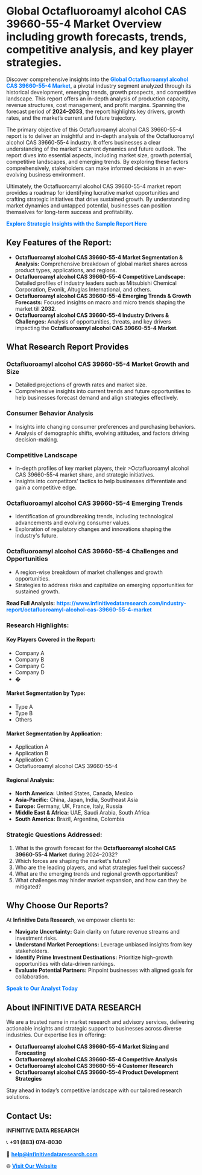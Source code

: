 <h1>Global Octafluoroamyl alcohol CAS 39660-55-4 Market Overview including growth forecasts, trends, competitive analysis, and key player strategies.</h1>
<p>
Discover comprehensive insights into the 
<a href="https://www.infinitivedataresearch.com/industry-report/octafluoroamyl-alcohol-cas-39660-55-4-market" rel="dofollow" style="color: #007BFF; text-decoration: none;"><strong>Global Octafluoroamyl alcohol CAS 39660-55-4 Market</strong></a>, a pivotal industry segment analyzed through its historical development, emerging trends, growth prospects, and competitive landscape. This report offers an in-depth analysis of production capacity, revenue structures, cost management, and profit margins. Spanning the forecast period of <strong>2024–2033</strong>, the report highlights key drivers, growth rates, and the market’s current and future trajectory.
</p>
<p>
The primary objective of this Octafluoroamyl alcohol CAS 39660-55-4 report is to deliver an insightful and in-depth analysis of the Octafluoroamyl alcohol CAS 39660-55-4 industry. It offers businesses a clear understanding of the market's current dynamics and future outlook. The report dives into essential aspects, including market size, growth potential, competitive landscapes, and emerging trends. By exploring these factors comprehensively, stakeholders can make informed decisions in an ever-evolving business environment.
</p>
<p>
Ultimately, the Octafluoroamyl alcohol CAS 39660-55-4 market report provides a roadmap for identifying lucrative market opportunities and crafting strategic initiatives that drive sustained growth. By understanding market dynamics and untapped potential, businesses can position themselves for long-term success and profitability.
</p>
<p>
<a href="https://www.infinitivedataresearch.com/request-sample/reportId=112744" style="color: #007BFF; text-decoration: none;"><strong>Explore Strategic Insights with the Sample Report Here</strong></a>
</p>

<h2>Key Features of the Report:</h2>
<ul>
<li><strong>Octafluoroamyl alcohol CAS 39660-55-4 Market Segmentation & Analysis:</strong> Comprehensive breakdown of global market shares across product types, applications, and regions.</li>
<li><strong>Octafluoroamyl alcohol CAS 39660-55-4 Competitive Landscape:</strong> Detailed profiles of industry leaders such as Mitsubishi Chemical Corporation, Evonik, Altuglas International, and others.</li>
<li><strong>Octafluoroamyl alcohol CAS 39660-55-4 Emerging Trends & Growth Forecasts:</strong> Focused insights on macro and micro trends shaping the market till <strong>2032</strong>.</li>
<li><strong>Octafluoroamyl alcohol CAS 39660-55-4 Industry Drivers & Challenges:</strong> Analysis of opportunities, threats, and key drivers impacting the <strong>Octafluoroamyl alcohol CAS 39660-55-4 Market</strong>.</li>
</ul>

<h2>What Research Report Provides</h2>
<h3>Octafluoroamyl alcohol CAS 39660-55-4 Market Growth and Size</h3>
<ul>
<li>Detailed projections of growth rates and market size.</li>
<li>Comprehensive insights into current trends and future opportunities to help businesses forecast demand and align strategies effectively.</li>
</ul>

<h3>Consumer Behavior Analysis</h3>
<ul>
<li>Insights into changing consumer preferences and purchasing behaviors.</li>
<li>Analysis of demographic shifts, evolving attitudes, and factors driving decision-making.</li>
</ul>

<h3>Competitive Landscape</h3>
<ul>
<li>In-depth profiles of key market players, their >Octafluoroamyl alcohol CAS 39660-55-4 market share, and strategic initiatives.</li>
<li>Insights into competitors' tactics to help businesses differentiate and gain a competitive edge.</li>
</ul>

<h3>Octafluoroamyl alcohol CAS 39660-55-4 Emerging Trends</h3>
<ul>
<li>Identification of groundbreaking trends, including technological advancements and evolving consumer values.</li>
<li>Exploration of regulatory changes and innovations shaping the industry's future.</li>
</ul>

<h3>Octafluoroamyl alcohol CAS 39660-55-4 Challenges and Opportunities</h3>
<ul>
<li>A region-wise breakdown of market challenges and growth opportunities.</li>
<li>Strategies to address risks and capitalize on emerging opportunities for sustained growth.</li>
</ul>
<p><strong>Read Full Analysis:</strong> <a href="https://www.infinitivedataresearch.com/industry-report/octafluoroamyl-alcohol-cas-39660-55-4-market" rel="dofollow" style="color: #007BFF; text-decoration: none;"><strong>https://www.infinitivedataresearch.com/industry-report/octafluoroamyl-alcohol-cas-39660-55-4-market</strong></a></p>
<h3>Research Highlights:</h3>
<h4>Key Players Covered in the Report:</h4>
<ul><li>Company A</li><li>Company B</li><li>Company C</li><li>Company D</li><li>�</li></ul>
<h4>Market Segmentation by Type:</h4>
<ul><li>Type A</li><li>Type B</li><li>Others</li></ul>
<h4>Market Segmentation by Application:</h4>
<ul><li>Application A</li><li>Application B</li><li>Application C</li><li>Octafluoroamyl alcohol CAS 39660-55-4</li></ul>

<h4>Regional Analysis:</h4>
<ul>
<li><strong>North America:</strong> United States, Canada, Mexico</li>
<li><strong>Asia-Pacific:</strong> China, Japan, India, Southeast Asia</li>
<li><strong>Europe:</strong> Germany, UK, France, Italy, Russia</li>
<li><strong>Middle East & Africa:</strong> UAE, Saudi Arabia, South Africa</li>
<li><strong>South America:</strong> Brazil, Argentina, Colombia</li>
</ul>

<h3>Strategic Questions Addressed:</h3>
<ol>
<li>What is the growth forecast for the <strong>Octafluoroamyl alcohol CAS 39660-55-4 Market</strong> during 2024–2032?</li>
<li>Which forces are shaping the market's future?</li>
<li>Who are the leading players, and what strategies fuel their success?</li>
<li>What are the emerging trends and regional growth opportunities?</li>
<li>What challenges may hinder market expansion, and how can they be mitigated?</li>
</ol>

<h2>Why Choose Our Reports?</h2>
<p>At <strong>Infinitive Data Research</strong>, we empower clients to:</p>
<ul>
<li><strong>Navigate Uncertainty:</strong> Gain clarity on future revenue streams and investment risks.</li>
<li><strong>Understand Market Perceptions:</strong> Leverage unbiased insights from key stakeholders.</li>
<li><strong>Identify Prime Investment Destinations:</strong> Prioritize high-growth opportunities with data-driven rankings.</li>
<li><strong>Evaluate Potential Partners:</strong> Pinpoint businesses with aligned goals for collaboration.</li>
</ul>
<p><a href="https://www.infinitivedataresearch.com/industry-report/octafluoroamyl-alcohol-cas-39660-55-4-market" rel="dofollow" style="color: #007BFF; text-decoration: none;"><strong>Speak to Our Analyst Today</strong></a></p>

<h2>About INFINITIVE DATA RESEARCH</h2>
<p>We are a trusted name in market research and advisory services, delivering actionable insights and strategic support to businesses across diverse industries. Our expertise lies in offering:</p>
<ul>
<li><strong>Octafluoroamyl alcohol CAS 39660-55-4 Market Sizing and Forecasting</strong></li>
<li><strong>Octafluoroamyl alcohol CAS 39660-55-4 Competitive Analysis</strong></li>
<li><strong>Octafluoroamyl alcohol CAS 39660-55-4 Customer Research</strong></li>
<li><strong>Octafluoroamyl alcohol CAS 39660-55-4 Product Development Strategies</strong></li>
</ul>
<p>Stay ahead in today’s competitive landscape with our tailored research solutions.</p>

<h2>Contact Us:</h2>
<p><strong>INFINITIVE DATA RESEARCH</strong></p>
<p>📞 <strong>+91 (883) 074-8030</strong></p>
<p>📧 <strong><a href="mailto:help@infinitivedataresearch.com" style="color: #007BFF;">help@infinitivedataresearch.com</a></strong></p>
<p>🌐 <strong><a href="https://www.infinitivedataresearch.com" rel="dofollow" style="color: #007BFF;">Visit Our Website</a></strong></p>